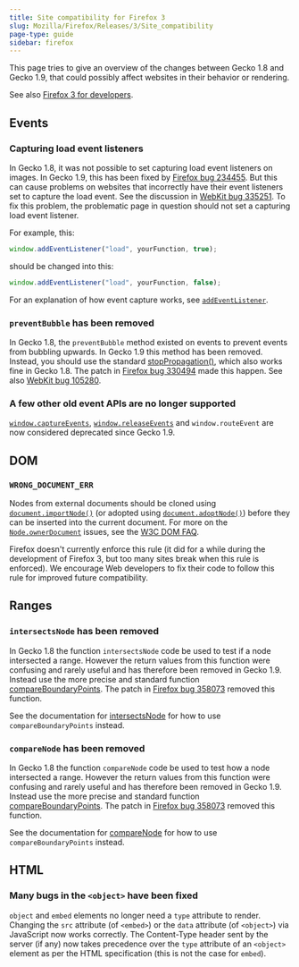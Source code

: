 ```yaml
---
title: Site compatibility for Firefox 3
slug: Mozilla/Firefox/Releases/3/Site_compatibility
page-type: guide
sidebar: firefox
---
```


This page tries to give an overview of the changes between Gecko 1.8 and Gecko 1.9, that could possibly affect websites in their behavior or rendering.

See also [Firefox 3 for developers](/en-US/docs/Mozilla/Firefox/Releases/3).

## Events

### Capturing load event listeners

In Gecko 1.8, it was not possible to set capturing load event listeners on images. In Gecko 1.9, this has been fixed by [Firefox bug 234455](https://bugzil.la/234455). But this can cause problems on websites that incorrectly have their event listeners set to capture the load event. See the discussion in [WebKit bug 335251](https://bugzil.la/335251). To fix this problem, the problematic page in question should not set a capturing load event listener.

For example, this:

```js
window.addEventListener("load", yourFunction, true);
```

should be changed into this:

```js
window.addEventListener("load", yourFunction, false);
```

For an explanation of how event capture works, see [`addEventListener`](/en-US/docs/Web/API/EventTarget/addEventListener).

### `preventBubble` has been removed

In Gecko 1.8, the `preventBubble` method existed on events to prevent events from bubbling upwards. In Gecko 1.9 this method has been removed. Instead, you should use the standard [stopPropagation()](/en-US/docs/Web/API/Event/stopPropagation), which also works fine in Gecko 1.8. The patch in [Firefox bug 330494](https://bugzil.la/330494) made this happen. See also [WebKit bug 105280](https://bugzil.la/105280).

### A few other old event APIs are no longer supported

[`window.captureEvents`](/en-US/docs/Web/API/Window/captureEvents), [`window.releaseEvents`](/en-US/docs/Web/API/Window/releaseEvents) and `window.routeEvent` are now considered deprecated since Gecko 1.9.

## DOM

### `WRONG_DOCUMENT_ERR`

Nodes from external documents should be cloned using [`document.importNode()`](/en-US/docs/Web/API/Document/importNode) (or adopted using [`document.adoptNode()`](/en-US/docs/Web/API/Document/adoptNode)) before they can be inserted into the current document. For more on the [`Node.ownerDocument`](/en-US/docs/Web/API/Node/ownerDocument) issues, see the [W3C DOM FAQ](https://www.w3.org/DOM/faq.html#ownerdoc).

Firefox doesn't currently enforce this rule (it did for a while during the development of Firefox 3, but too many sites break when this rule is enforced). We encourage Web developers to fix their code to follow this rule for improved future compatibility.

## Ranges

### `intersectsNode` has been removed

In Gecko 1.8 the function `intersectsNode` code be used to test if a node intersected a range. However the return values from this function were confusing and rarely useful and has therefore been removed in Gecko 1.9. Instead use the more precise and standard function [compareBoundaryPoints](/en-US/docs/Web/API/Range/compareBoundaryPoints). The patch in [Firefox bug 358073](https://bugzil.la/358073) removed this function.

See the documentation for [intersectsNode](/en-US/docs/Web/API/Range/intersectsNode) for how to use `compareBoundaryPoints` instead.

### `compareNode` has been removed

In Gecko 1.8 the function `compareNode` code be used to test how a node intersected a range. However the return values from this function were confusing and rarely useful and has therefore been removed in Gecko 1.9. Instead use the more precise and standard function [compareBoundaryPoints](/en-US/docs/Web/API/Range/compareBoundaryPoints). The patch in [Firefox bug 358073](https://bugzil.la/358073) removed this function.

See the documentation for [compareNode](/en-US/docs/Web/API/Range/compareNode) for how to use `compareBoundaryPoints` instead.

## HTML

### Many bugs in the `<object>` have been fixed

`object` and `embed` elements no longer need a `type` attribute to render. Changing the `src` attribute (of `<embed>`) or the `data` attribute (of `<object>`) via JavaScript now works correctly. The Content-Type header sent by the server (if any) now takes precedence over the `type` attribute of an `<object>` element as per the HTML specification (this is not the case for `embed`).
